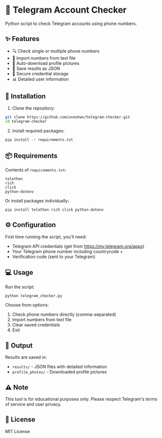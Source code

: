 # 📱 Telegram Account Checker

Python script to check Telegram accounts using phone numbers.

## ✨ Features

- 🔍 Check single or multiple phone numbers
- 📁 Import numbers from text file
- 📸 Auto-download profile pictures
- 💾 Save results as JSON
- 🔐 Secure credential storage
- 📊 Detailed user information

## 🚀 Installation

1. Clone the repository:
```bash
git clone https://github.com/unnohwn/telegram-checker.git
cd telegram-checker
```

2. Install required packages:
```bash
pip install -r requirements.txt
```

## 📦 Requirements

Contents of `requirements.txt`:
```
telethon
rich
click
python-dotenv
```

Or install packages individually:
```bash
pip install telethon rich click python-dotenv
```

## ⚙️ Configuration

First time running the script, you'll need:
- Telegram API credentials (get from https://my.telegram.org/apps)
- Your Telegram phone number including countrycode +
- Verification code (sent to your Telegram)

## 💻 Usage

Run the script:
```bash
python telegram_checker.py
```

Choose from options:
1. Check phone numbers directly (comma-separated)
2. Import numbers from text file
3. Clear saved credentials
4. Exit

## 📂 Output

Results are saved in:
- `results/` - JSON files with detailed information
- `profile_photos/` - Downloaded profile pictures

## ⚠️ Note

This tool is for educational purposes only. Please respect Telegram's terms of service and user privacy.

## 📄 License

MIT License
